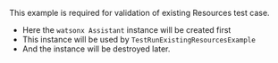 This example is required for validation of existing Resources test case.

- Here the `watsonx Assistant` instance will be created first
- This instance will be used by `TestRunExistingResourcesExample`
- And the instance will be destroyed later.
